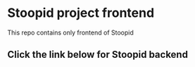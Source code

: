 # Stoopid project frontend

This repo contains only frontend of Stoopid

## Click the link below for Stoopid backend
